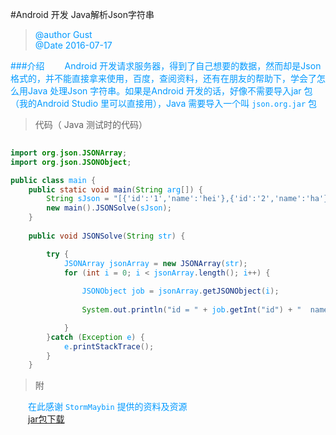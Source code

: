 #Android 开发 Java解析Json字符串

><font color=#0099ff>@author Gust <br>
>@Date 2016-07-17


###介绍
&emsp;&emsp;Android 开发请求服务器，得到了自己想要的数据，然而却是Json 格式的，并不能直接拿来使用，百度，查阅资料，还有在朋友的帮助下，学会了怎么用Java 处理Json 字符串。如果是Android 开发的话，好像不需要导入jar 包（我的Android Studio 里可以直接用），Java 需要导入一个叫 ``` json.org.jar ``` 包

>代码（ Java 测试时的代码）

```java
	
import org.json.JSONArray;
import org.json.JSONObject;

public class main {
	public static void main(String arg[]) {
		String sJson = "[{'id':'1','name':'hei'},{'id':'2','name':'ha'}]";
		new main().JSONSolve(sJson);
	}
	
	public void JSONSolve(String str) {

        try {
            JSONArray jsonArray = new JSONArray(str);
            for (int i = 0; i < jsonArray.length(); i++) {
                
                JSONObject job = jsonArray.getJSONObject(i);
                
                System.out.println("id = " + job.getInt("id") + "  name = " + job.getString("name"));

            }
        }catch (Exception e) {
            e.printStackTrace();
        }
    }


```

>附


&emsp;&emsp;在此感谢 ```StormMaybin``` 提供的资料及资源 <br>
&emsp;&emsp;[jar包下载](https://github.com/Gusting/CSDN/blob/master/Android%20开发/资源/json.org.jar)